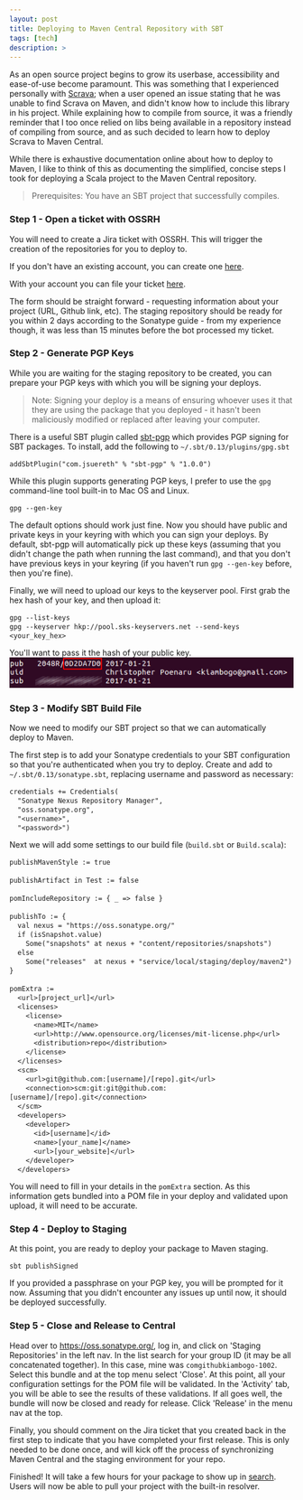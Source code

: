 ```yaml
---
layout: post
title: Deploying to Maven Central Repository with SBT
tags: [tech]
description: >
---
```


As an open source project begins to grow its userbase, accessibility and ease-of-use become paramount. This was something that I experienced personally with <a href="https://github.com/kiambogo/scrava">Scrava</a>; when a user opened an issue stating that he was unable to find Scrava on Maven, and didn't know how to include this library in his project. While explaining how to compile from source, it was a friendly reminder that I too once relied on libs being available in a
repository instead of compiling from source, and as such decided to learn how to deploy Scrava to Maven Central.

While there is exhaustive documentation online about how to deploy to Maven, I like to think of this as documenting the simplified, concise steps I took for deploying a Scala project to the Maven Central repository.

> Prerequisites:
  You have an SBT project that successfully compiles.

### Step 1 - Open a ticket with OSSRH
You will need to create a Jira ticket with OSSRH. This will trigger the creation of the repositories for you to deploy to.

If you don't have an existing account, you can create one <a href="https://issues.sonatype.org/secure/Signup!default.jspa">here</a>.

With your account you can file your ticket <a href="https://issues.sonatype.org/secure/CreateIssue.jspa?issuetype=21&pid=10134">here</a>.

The form should be straight forward - requesting information about your project (URL, Github link, etc). The staging repository should be ready for you within 2 days according to the Sonatype guide - from my experience though, it was less than 15 minutes before the bot processed my ticket.

### Step 2 - Generate PGP Keys
While you are waiting for the staging repository to be created, you can prepare your PGP keys with which you will be signing your deploys.

> Note: Signing your deploy is a means of ensuring whoever uses it that they are using the package that you deployed - it hasn't been maliciously modified or replaced after leaving your computer.

There is a useful SBT plugin called <a href="https://github.com/sbt/sbt-pgp">sbt-pgp</a> which provides PGP signing for SBT packages. To install, add the following to `~/.sbt/0.13/plugins/gpg.sbt`

    addSbtPlugin("com.jsuereth" % "sbt-pgp" % "1.0.0")

While this plugin supports generating PGP keys, I prefer to use the `gpg` command-line tool built-in to Mac OS and Linux.

    gpg --gen-key

The default options should work just fine. Now you should have public and private keys in your keyring with which you can sign your deploys. By default, sbt-pgp will automatically pick up these keys (assuming that you didn't change the path when running the last command), and that you don't have previous keys in your keyring (if you haven't run `gpg --gen-key` before, then you're fine).

Finally, we will need to upload our keys to the keyserver pool. First grab the hex hash of your key, and then upload it:

    gpg --list-keys
    gpg --keyserver hkp://pool.sks-keyservers.net --send-keys <your_key_hex>

You'll want to pass it the hash of your public key.
![300x50](/blog/img/2017-01-22-02.png)

### Step 3 - Modify SBT Build File
Now we need to modify our SBT project so that we can automatically deploy to Maven.

The first step is to add your Sonatype credentials to your SBT configuration so that you're authenticated when you try to deploy. Create and add to `~/.sbt/0.13/sonatype.sbt`, replacing username and password as necessary:

    credentials += Credentials(
      "Sonatype Nexus Repository Manager",
      "oss.sonatype.org",
      "<username>",
      "<password>")

Next we will add some settings to our build file (`build.sbt` or `Build.scala`):

    publishMavenStyle := true

    publishArtifact in Test := false

    pomIncludeRepository := { _ => false }

    publishTo := {
      val nexus = "https://oss.sonatype.org/"
      if (isSnapshot.value)
        Some("snapshots" at nexus + "content/repositories/snapshots")
      else
        Some("releases"  at nexus + "service/local/staging/deploy/maven2")
    }

    pomExtra :=
      <url>[project_url]</url>
      <licenses>
        <license>
          <name>MIT</name>
          <url>http://www.opensource.org/licenses/mit-license.php</url>
          <distribution>repo</distribution>
        </license>
      </licenses>
      <scm>
        <url>git@github.com:[username]/[repo].git</url>
        <connection>scm:git:git@github.com:[username]/[repo].git</connection>
      </scm>
      <developers>
        <developer>
          <id>[username]</id>
          <name>[your_name]</name>
          <url>[your_website]</url>
        </developer>
      </developers>

You will need to fill in your details in the `pomExtra` section. As this information gets bundled into a POM file in your deploy and validated upon upload, it will need to be accurate.

### Step 4 - Deploy to Staging
At this point, you are ready to deploy your package to Maven staging.

    sbt publishSigned

If you provided a passphrase on your PGP key, you will be prompted for it now. Assuming that you didn't encounter any issues up until now, it should be deployed successfully.

### Step 5 - Close and Release to Central

Head over to <a href="https://oss.sonatype.org/">https://oss.sonatype.org/</a>, log in, and click on 'Staging Repositories' in the left nav. In the list search for your group ID (it may be all concatenated together). In this case, mine was `comgithubkiambogo-1002`. Select this bundle and at the top menu select 'Close'. At this point, all your configuration settings for the POM file will be validated. In the 'Activity' tab, you will be able to see the results of these validations. If all
goes well, the bundle will now be closed and ready for release. Click 'Release' in the menu nav at the top.

Finally, you should comment on the Jira ticket that you created back in the first step to indicate that you have completed your first release. This is only needed to be done once, and will kick off the process of synchronizing Maven Central and the staging environment for your repo.

Finished! It will take a few hours for your package to show up in <a href="https://search.maven.org/">search</a>. Users will now be able to pull your project with the built-in resolver.
